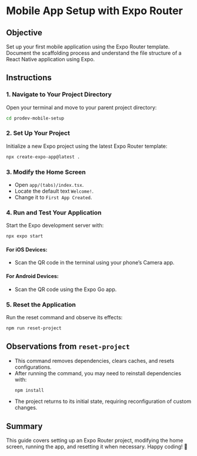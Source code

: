 # Mobile App Setup with Expo Router

## Objective
Set up your first mobile application using the Expo Router template. Document the scaffolding process and understand the file structure of a React Native application using Expo.

## Instructions

### 1. Navigate to Your Project Directory
Open your terminal and move to your parent project directory:
```sh
cd prodev-mobile-setup
```

### 2. Set Up Your Project
Initialize a new Expo project using the latest Expo Router template:
```sh
npx create-expo-app@latest .
```

### 3. Modify the Home Screen
- Open `app/(tabs)/index.tsx`.
- Locate the default text `Welcome!`.
- Change it to `First App Created`.

### 4. Run and Test Your Application
Start the Expo development server with:
```sh
npx expo start
```
#### For iOS Devices:
- Scan the QR code in the terminal using your phone’s Camera app.

#### For Android Devices:
- Scan the QR code using the Expo Go app.

### 5. Reset the Application
Run the reset command and observe its effects:
```sh
npm run reset-project
```

## Observations from `reset-project`
- This command removes dependencies, clears caches, and resets configurations.
- After running the command, you may need to reinstall dependencies with:
  ```sh
  npm install
  ```
- The project returns to its initial state, requiring reconfiguration of custom changes.

## Summary
This guide covers setting up an Expo Router project, modifying the home screen, running the app, and resetting it when necessary. Happy coding! 🚀

